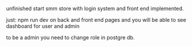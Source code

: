 unfinished start smm store with login system and front end implemented.

just: npm run dev on back and front end pages and you will be able to see dashboard for user and admin

to be a admin you need to change role in postgre db.
